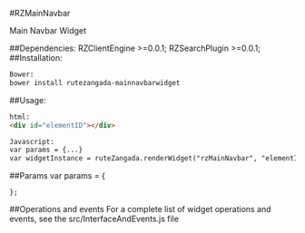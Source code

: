 #RZMainNavbar

Main Navbar Widget  

##Dependencies:
RZClientEngine >=0.0.1;
RZSearchPlugin >=0.0.1;
##Installation:
```html
Bower:
bower install rutezangada-mainnavbarwidget
```
##Usage:

```html
html:
<div id="elementID"></div>

Javascript:
var params = {...}
var widgetInstance = ruteZangada.renderWidget("rzMainNavbar", "elementID", params);
```
##Params
    var params = {
       
    };

##Operations and events
For a complete list of widget operations and events, see the src/InterfaceAndEvents.js file 